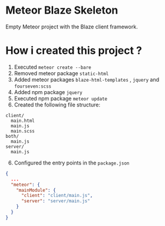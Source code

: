 # Meteor Blaze Skeleton

Empty Meteor project with the Blaze client framework.

# How i created this project ?

1. Executed `meteor create --bare`
2. Removed meteor package `static-html`
3. Added meteor packages `blaze-html-templates` , `jquery` and `fourseven:scss`
4. Added npm package `jquery`
4. Executed npm package `meteor update`
5. Created the following file structure:

``` 
client/
  main.html
  main.js
  main.scss
both/
  main.js
server/
  main.js
```

6. Configured the entry points in the `package.json`

``` json
{
  ...
  "meteor": {
    "mainModule": {
      "client": "client/main.js",
      "server": "server/main.js"
    }
  }
}
```
